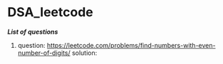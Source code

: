 # DSA_leetcode

***List of questions***

1. question:  https://leetcode.com/problems/find-numbers-with-even-number-of-digits/
   solution:  
